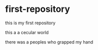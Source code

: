 # first-repository
this is my first repository
<br>
<p>this a a cecular world</p>
<p>there was a peoples who grapped my hand</p>

